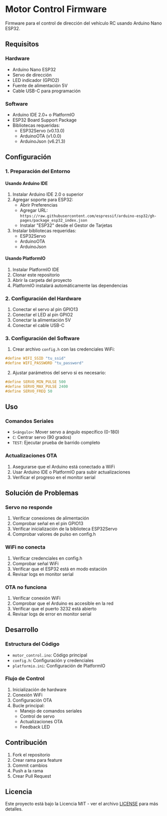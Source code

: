 # Motor Control Firmware

Firmware para el control de dirección del vehículo RC usando Arduino Nano ESP32.

## Requisitos

### Hardware
- Arduino Nano ESP32
- Servo de dirección
- LED indicador (GPIO2)
- Fuente de alimentación 5V
- Cable USB-C para programación

### Software
- Arduino IDE 2.0+ o PlatformIO
- ESP32 Board Support Package
- Bibliotecas requeridas:
  - ESP32Servo (v0.13.0)
  - ArduinoOTA (v1.0.0)
  - ArduinoJson (v6.21.3)

## Configuración

### 1. Preparación del Entorno

#### Usando Arduino IDE
1. Instalar Arduino IDE 2.0 o superior
2. Agregar soporte para ESP32:
   - Abrir Preferencias
   - Agregar URL: `https://raw.githubusercontent.com/espressif/arduino-esp32/gh-pages/package_esp32_index.json`
   - Instalar "ESP32" desde el Gestor de Tarjetas
3. Instalar bibliotecas requeridas:
   - ESP32Servo
   - ArduinoOTA
   - ArduinoJson

#### Usando PlatformIO
1. Instalar PlatformIO IDE
2. Clonar este repositorio
3. Abrir la carpeta del proyecto
4. PlatformIO instalará automáticamente las dependencias

### 2. Configuración del Hardware

1. Conectar el servo al pin GPIO13
2. Conectar el LED al pin GPIO2
3. Conectar la alimentación 5V
4. Conectar el cable USB-C

### 3. Configuración del Software

1. Crear archivo `config.h` con las credenciales WiFi:
```cpp
#define WIFI_SSID "tu_ssid"
#define WIFI_PASSWORD "tu_password"
```

2. Ajustar parámetros del servo si es necesario:
```cpp
#define SERVO_MIN_PULSE 500
#define SERVO_MAX_PULSE 2400
#define SERVO_FREQ 50
```

## Uso

### Comandos Seriales
- `S<ángulo>`: Mover servo a ángulo específico (0-180)
- `C`: Centrar servo (90 grados)
- `TEST`: Ejecutar prueba de barrido completo

### Actualizaciones OTA
1. Asegurarse que el Arduino está conectado a WiFi
2. Usar Arduino IDE o PlatformIO para subir actualizaciones
3. Verificar el progreso en el monitor serial

## Solución de Problemas

### Servo no responde
1. Verificar conexiones de alimentación
2. Comprobar señal en el pin GPIO13
3. Verificar inicialización de la biblioteca ESP32Servo
4. Comprobar valores de pulso en config.h

### WiFi no conecta
1. Verificar credenciales en config.h
2. Comprobar señal WiFi
3. Verificar que el ESP32 está en modo estación
4. Revisar logs en monitor serial

### OTA no funciona
1. Verificar conexión WiFi
2. Comprobar que el Arduino es accesible en la red
3. Verificar que el puerto 3232 está abierto
4. Revisar logs de error en monitor serial

## Desarrollo

### Estructura del Código
- `motor_control.ino`: Código principal
- `config.h`: Configuración y credenciales
- `platformio.ini`: Configuración de PlatformIO

### Flujo de Control
1. Inicialización de hardware
2. Conexión WiFi
3. Configuración OTA
4. Bucle principal:
   - Manejo de comandos seriales
   - Control de servo
   - Actualizaciones OTA
   - Feedback LED

## Contribución
1. Fork el repositorio
2. Crear rama para feature
3. Commit cambios
4. Push a la rama
5. Crear Pull Request

## Licencia
Este proyecto está bajo la Licencia MIT - ver el archivo [LICENSE](../LICENSE) para más detalles. 